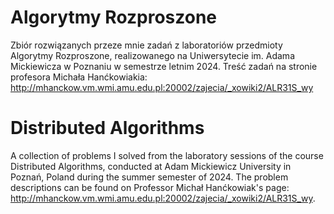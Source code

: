 # Algorytmy Rozproszone
Zbiór rozwiązanych przeze mnie zadań z laboratoriów przedmioty Algorytmy Rozproszone,
realizowanego na Uniwersytecie im. Adama Mickiewicza w Poznaniu w semestrze letnim 2024.
Treść zadań na stronie profesora Michała Hanćkowiakia: 
http://mhanckow.vm.wmi.amu.edu.pl:20002/zajecia/_xowiki2/ALR31S_wy

# Distributed Algorithms

A collection of problems I solved from the laboratory sessions of the course Distributed Algorithms,
conducted at Adam Mickiewicz University in Poznań, Poland during the summer semester of 2024.
The problem descriptions can be found on Professor Michał Hanćkowiak's page: 
http://mhanckow.vm.wmi.amu.edu.pl:20002/zajecia/_xowiki2/ALR31S_wy.

